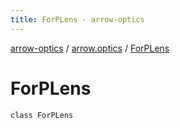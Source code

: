 ```yaml
---
title: ForPLens - arrow-optics
---
```


[arrow-optics](../index.html) / [arrow.optics](index.html) / [ForPLens](./-for-p-lens.html)

# ForPLens

`class ForPLens`